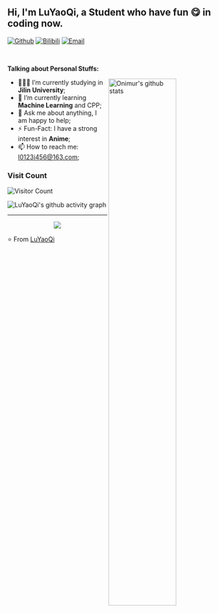 <!-- Your title -->
## Hi, I'm LuYaoQi, a Student who have fun 😋 in coding now.


[![Github](https://img.shields.io/badge/-Github-000?style=flat&logo=Github&logoColor=white)](https://github.com/hslix)
[![Bilibili](https://img.shields.io/badge/-Bilibili-blue?style=flat&logo=bilibili&logoColor=white)](https://space.bilibili.com/384632772)
[![Email](https://img.shields.io/badge/-Mail-c14438?style=flat&logo=mailboxdotorg&logoColor=white)](l0123i456@163.com)

&nbsp;

<!-- Talking about you -->
**Talking about Personal Stuffs:**

<!-- Any image aligned to the right. Beware the width -->
<a href="https://github.com/onimur/handle-path-oz">
    <img width="55%" align="right" alt="Onimur's github stats" src="https://github-readme-stats.vercel.app/api?username=hslix&show_icons=true&hide_border=true" />
</a>
  
- 👨🏽‍💻 I’m currently studying in **Jilin University**;
- 🌱 I’m currently learning **Machine Learning** and CPP; 
- 💬 Ask me about anything, I am happy to help;
- ⚡️ Fun-Fact: I have a strong interest in **Anime**;
- 📫 How to reach me: l0123i456@163.com;

### Visit Count
![Visitor Count](https://profile-counter.glitch.me/hslix/count.svg) 


![LuYaoQi's github activity graph](https://github-readme-activity-graph.vercel.app/graph?username=hslix&bg_color=93e1fb&color=0a23e6&line=ffffff&point=403d3d&area=true&hide_border=true)

---

<!-- Its main projects -->
<p align="center">
  <a href="https://github.com/hslix/lixassistantlimbuscompany">
    <img align="center" src="https://github-readme-stats.vercel.app/api/pin/?username=hslix&repo=lixassistantlimbuscompany" />
  </a>
</p>

⭐️ From [LuYaoQi](https://github.com/hslix)
